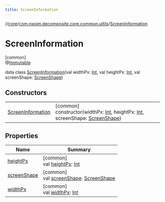```yaml
---
title: ScreenInformation
---
```

//[core](../../../index.html)/[com.nxoim.decomposite.core.common.ultils](../index.html)/[ScreenInformation](index.html)



# ScreenInformation



[common]\
@[Immutable](https://developer.android.com/reference/kotlin/androidx/compose/runtime/Immutable.html)



data class [ScreenInformation](index.html)(val widthPx: [Int](https://kotlinlang.org/api/latest/jvm/stdlib/kotlin/-int/index.html), val heightPx: [Int](https://kotlinlang.org/api/latest/jvm/stdlib/kotlin/-int/index.html), val screenShape: [ScreenShape](../-screen-shape/index.html))



## Constructors


| | |
|---|---|
| [ScreenInformation](-screen-information.html) | [common]<br>constructor(widthPx: [Int](https://kotlinlang.org/api/latest/jvm/stdlib/kotlin/-int/index.html), heightPx: [Int](https://kotlinlang.org/api/latest/jvm/stdlib/kotlin/-int/index.html), screenShape: [ScreenShape](../-screen-shape/index.html)) |


## Properties


| Name | Summary |
|---|---|
| [heightPx](height-px.html) | [common]<br>val [heightPx](height-px.html): [Int](https://kotlinlang.org/api/latest/jvm/stdlib/kotlin/-int/index.html) |
| [screenShape](screen-shape.html) | [common]<br>val [screenShape](screen-shape.html): [ScreenShape](../-screen-shape/index.html) |
| [widthPx](width-px.html) | [common]<br>val [widthPx](width-px.html): [Int](https://kotlinlang.org/api/latest/jvm/stdlib/kotlin/-int/index.html) |

